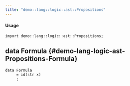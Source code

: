 ```yaml
---
title: "demo::lang::logic::ast::Propositions"
---
```


#### Usage

`import demo::lang::logic::ast::Propositions;`


## data Formula {#demo-lang-logic-ast-Propositions-Formula}

```rascal
data Formula  
     = id(str x)
     ;
```

